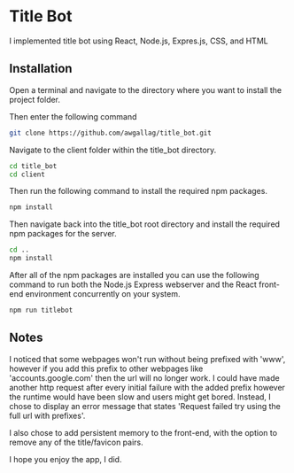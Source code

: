 # Title Bot

I implemented title bot using React, Node.js, Expres.js, CSS, and HTML

## Installation

Open a terminal and navigate to the directory where you want to install the project folder.

Then enter the following command
```bash
git clone https://github.com/awgallag/title_bot.git
```
Navigate to the client folder within the title_bot directory.
```bash
cd title_bot
cd client
```
Then run the following command to install the required npm packages.
```bash
npm install
```
Then navigate back into the title_bot root directory and install the required npm packages for the server.
```bash
cd ..
npm install
```
After all of the npm packages are installed you can use the following command to run both the Node.js Express webserver and the React front-end environment concurrently on your system.
```bash
npm run titlebot
```
## Notes
I noticed that some webpages won't run without being prefixed with 'www', however if you add this prefix to other webpages like 'accounts.google.com' then the url will no longer work. I could have made another http request after every initial failure with the added prefix however the runtime would have been slow and users might get bored. Instead, I chose to display an error message that states 'Request failed try using the full url with prefixes'.

I also chose to add persistent memory to the front-end, with the option to remove any of the title/favicon pairs.

I hope you enjoy the app, I did.